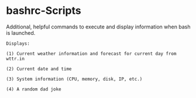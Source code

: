 # bashrc-Scripts
Additional, helpful commands to execute and display information when bash is launched.

    Displays: 
    
    (1) Current weather information and forecast for current day from wttr.in
    
    (2) Current date and time
    
    (3) System information (CPU, memory, disk, IP, etc.)
    
    (4) A random dad joke
